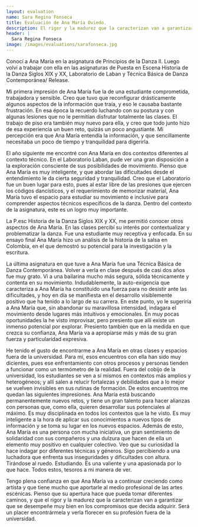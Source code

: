 ```yaml
---
layout: evaluation
name: Sara Regina Fonseca
title: Evaluación de Ana María Oviedo.
description: El rigor y la madurez que la caracterizan van a garantizar que se desempeñe muy bien en los compromisos que decida adquirir.
header: |
  Sara Regina Fonseca
image: /images/evaluations/sarafonseca.jpg
---
```


Conocí a Ana María en la asignatura de Principios de la Danza II. Luego volví a trabajar con ella en las asignaturas de Puesta en Escena Historia de la Danza Siglos XIX y XX, Laboratorio de Laban y Técnica Básica de Danza Contemporánea/ Release.

Mi primera impresión de Ana María fue la de una estudiante comprometida, trabajadora y sensible. Creo que tuvo que reconfigurar drásticamente algunos aspectos de la información que traía, y eso le causaba bastante frustración. En esa época la recuerdo luchando con su postura y con algunas lesiones que no le permitían disfrutar totalmente las clases. El trabajo de piso era también muy nuevo para ella, y creo que todo junto hizo de esa experiencia un buen reto, quizás un poco angustiante. Mi percepción era que Ana María entendía la información, y que sencillamente necesitaba un poco de tiempo y tranquilidad para digerirla.

El año siguiente me encontré con Ana María en dos contextos diferentes al contexto técnico. En el Laboratorio Laban, pude ver una gran disposición a la exploración consciente de sus posibilidades de movimiento. Pienso que Ana María es muy inteligente, y que abordar las dificultades desde el entendimiento le da cierta seguridad y tranquilidad. Creo que el Laboratorio fue un buen lugar para esto, pues al estar libre de las presiones que ejercen los códigos dancísticos, y el requerimiento de memorizar material, Ana María tuvo el espacio para estudiar su movimiento e inclusive para comprender aspectos técnicos específicos de la danza. Dentro del contexto de la asignatura, este es un logro muy importante.

La P.esc Historia de la Danza Siglos XIX y XX, me permitió conocer otros aspectos de Ana María. En las clases percibí su interés por contextualizar y problematizar la danza. Fue una estudiante muy receptiva y enfocada. En su ensayo final Ana María hizo un análisis de la historia de la salsa en Colombia, en el que demostró su potencial para la investigación y la escritura.  

La última asignatura en que tuve a Ana María fue una Técnica Básica de Danza Contemporánea. Volver a verla en clase después de casi dos años fue muy grato. Vi a una bailarina mucho más segura, sólida técnicamente y contenta en su movimiento. Indudablemente, la auto-exigencia que caracteriza a Ana María ha constituido una fuerza para no desistir ante las dificultades, y hoy en día se manifiesta en el desarrollo visiblemente positivo que ha tenido a lo largo de su carrera. En este punto, yo le sugeriría a Ana María que, sin abandonar su maravillosa intensidad, indagara el movimiento desde lugares más intuitivos y emocionales. En muy pocas oportunidades la he visto improvisar, pero presiento que allí existe un inmenso potencial por explorar. Presiento también que en la medida en que crezca su confianza, Ana María va a apropiarse más y más de su gran fuerza y particularidad expresiva.

He tenido el gusto de encontrarme a Ana María en otras clases y espacios fuera de la universidad. Para mí, esos encuentros con ella han sido muy dicientes, pues ese enfrentamiento con otros procesos y personas tienden a funcionar como un termómetro de la realidad. Fuera del cobijo de la universidad, los estudiantes se ven a sí mismos en contextos más amplios y heterogéneos; y allí salen a relucir fortalezas y debilidades que a lo mejor se vuelven invisibles en sus rutinas de formación. De estos encuentros me quedan las siguientes impresiones. Ana María está buscando permanentemente nuevos retos, y tiene un gran talento para hacer alianzas con personas que, como ella, quieren desarrollar sus potenciales al máximo. Es muy disciplinada en todos los contextos que la he visto. Es muy inteligente a la hora de aplicar sus conocimientos a nuevos tipos de información y se toma su lugar en los nuevos espacios. Además de esto, Ana María es una persona con mucha iniciativa, un gran sentimiento de solidaridad con sus compañeros y una dulzura que hacen de ella un elemento muy positivo en cualquier colectivo. Veo que su curiosidad la hace indagar por diferentes técnicas y géneros. Sigo percibiendo a una luchadora que enfrenta sus inseguridades y dificultades con altura. Tirándose al ruedo. Estudiando. Es una valiente y una apasionada por lo que hace. Todos estos, tesoros a mi manera de ver.

Tengo plena confianza en que Ana María va a continuar creciendo como artista y que tiene mucho que aportarle al medio profesional de las artes escénicas. Pienso que su apertura hace que pueda tomar diferentes caminos, y que el rigor y la madurez que la caracterizan van a garantizar que se desempeñe muy bien en los compromisos que decida adquirir. Será un placer encontrármela y verla florecer en su profesión fuera de la universidad.  
